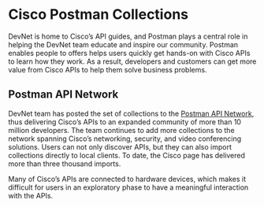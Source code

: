 # Cisco Postman Collections

DevNet is home to Cisco’s API guides, and Postman plays a central role in helping the DevNet team educate and inspire our community. Postman enables people to offers helps users quickly get hands-on with Cisco APIs to learn how they work. As a result, developers and customers can get more value from Cisco APIs to help them solve business problems.


## Postman API Network

DevNet team has posted the set of collections to the [Postman API Network](https://explore.postman.com/ciscodevnet), thus delivering Cisco’s APIs to an expanded community of more than 10 million developers. The team continues to add more collections to the network spanning Cisco’s networking, security, and video conferencing solutions. Users can not only discover APIs, but they can also import collections directly to local clients. To date, the Cisco page has delivered more than three thousand imports.

Many of Cisco’s APIs are connected to hardware devices, which makes it difficult for users in an exploratory phase to have a meaningful interaction with the APIs.

